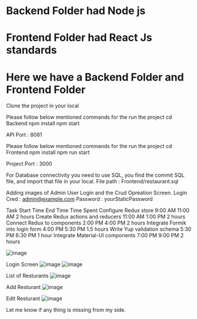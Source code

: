 #  Backend Folder had Node js 
#  Frontend Folder had React Js standards
#  Here we have a Backend Folder and Frontend Folder

Clone the project in your local

Please follow below mentioned commands for the run the project
cd Backend
npm install
npm start

API Port : 8081

Please follow below mentioned commands for the run the project
cd Frontend
npm install
npm run start

Project Port : 3000

For Database connectivity you need to use SQL, you find the commit SQL file, and import that file in your local.
File path :  Frontend/restaurant.sql

Adding images of Admin User Login and the Crud Opreation Screen.
Login Cred : admin@example.com
Password : yourStaticPassword

Task	Start Time	End Time	Time Spent
Configure Redux store	9:00 AM	11:00 AM	2 hours
Create Redux actions and reducers	11:00 AM	1:00 PM	2 hours
Connect Redux to components	2:00 PM	4:00 PM	2 hours
Integrate Formik into login form	4:00 PM	5:30 PM	1.5 hours
Write Yup validation schema	5:30 PM	6:30 PM	1 hour
Integrate Material-UI components	7:00 PM	9:00 PM	2 hours


![image](https://github.com/user-attachments/assets/be533724-fdc3-4777-8d39-b173cbfd4ccb)

Login Screen 
![image](https://github.com/user-attachments/assets/0da4401c-be65-4e54-a00b-c377d7b92105)
![image](https://github.com/user-attachments/assets/3214e790-1d39-4f39-aa8f-3c93a96c4b42)

List of Resturants
![image](https://github.com/user-attachments/assets/3ac8e323-42d5-411b-a135-82b3044a446d)

Add Resturant
![image](https://github.com/user-attachments/assets/111cbc97-db2e-4fcc-9e2d-d13168bf6a41)

Edit Resturant
![image](https://github.com/user-attachments/assets/d0fafed7-2801-4aeb-a3db-0405100983af)

Let me know if any thing is missing from my side.








